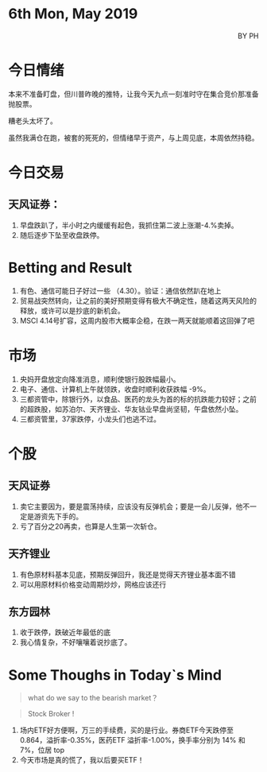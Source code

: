 # 6th Mon, May 2019 
<p align = 'right'>BY PH </p>


# 今日情绪

本来不准备盯盘，但川普昨晚的推特，让我今天九点一刻准时守在集合竞价那准备抛股票。

糟老头太坏了。

虽然我满仓在跑，被套的死死的，但情绪早于资产，与上周见底，本周依然持稳。

# 今日交易
## 天风证券：
1. 早盘跌趴了，半小时之内缓缓有起色，我抓住第二波上涨潮-4.%卖掉。
2. 随后逐步下坠至收盘跌停。

# Betting and Result
1. 有色、通信可能日子好过一些 （4.30）。验证：通信依然趴在地上
2. 贸易战突然转向，让之前的美好预期变得有极大不确定性，随着这两天风险的释放，或许可以是抄底的新机会。
3. MSCI 4.14号扩容，这周内股市大概率企稳，在跌一两天就能顺着这回弹了吧

# 市场
1. 央妈开盘放定向降准消息，顺利使银行股跌幅最小。
2. 电子、通信、计算机上午就领跌，收盘时顺利收获跌幅 -9%。
3. 三都资管中，除银行外，以食品、医药的龙头为首的标的抗跌能力较好；之前的超跌股，如苏泊尔、天齐锂业、华友钴业早盘尚坚韧，午盘依然小坠。
4. 三都资管里，37家跌停，小龙头们也逃不过。


# 个股
## 天风证券
1. 卖它主要因为，要是震荡持续，应该没有反弹机会；要是一会儿反弹，他不一定是游资先下手的。
2. 亏了百分之20再卖，也算是人生第一次斩仓。

## 天齐锂业
1. 有色原材料基本见底，预期反弹回升，我还是觉得天齐锂业基本面不错
2. 可以用原材料价格变动周期炒炒，网格应该还行


## 东方园林
1. 收于跌停，跌破近年最低的底
2. 我心情复杂，不好嚷嚷着说抄底了。

# Some Thoughs in Today\`s Mind

> what do we say to the bearish market？

> Stock Broker !

1. 场内ETF好方便啊，万三的手续费，买的是行业。券商ETF今天跌停至0.864，溢折率-0.35%，医药ETF 溢折率-1.00%，换手率分别为 14% 和 7%，位居 top
2. 今天市场是真的慌了，我以后要买ETF！
